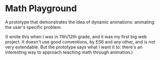 # Math Playground
A prototype that demonstrates the idea of dynamic animations: animating the user's specific problem.

(I wrote this when I was in 11th/12th grade, and it was my first big web project. It doesn't use good conventions, by ES6 and any other, and is not very extendable. But the prototype says what I want it to: there's an interesting way to approach teaching math through animation.)
